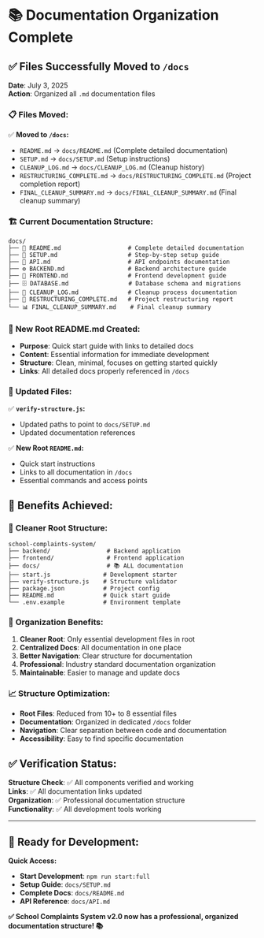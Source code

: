 # 📚 Documentation Organization Complete

## ✅ **Files Successfully Moved to `/docs`**

**Date**: July 3, 2025  
**Action**: Organized all `.md` documentation files

### 📋 **Files Moved:**

✅ **Moved to `/docs`:**

- `README.md` → `docs/README.md` (Complete detailed documentation)
- `SETUP.md` → `docs/SETUP.md` (Setup instructions)
- `CLEANUP_LOG.md` → `docs/CLEANUP_LOG.md` (Cleanup history)
- `RESTRUCTURING_COMPLETE.md` → `docs/RESTRUCTURING_COMPLETE.md` (Project completion report)
- `FINAL_CLEANUP_SUMMARY.md` → `docs/FINAL_CLEANUP_SUMMARY.md` (Final cleanup summary)

### 🏗️ **Current Documentation Structure:**

```
docs/
├── 📖 README.md                   # Complete detailed documentation
├── 🚀 SETUP.md                    # Step-by-step setup guide
├── 🔌 API.md                      # API endpoints documentation
├── ⚙️ BACKEND.md                  # Backend architecture guide
├── 🎨 FRONTEND.md                 # Frontend development guide
├── 🗄️ DATABASE.md                 # Database schema and migrations
├── 🧹 CLEANUP_LOG.md              # Cleanup process documentation
├── 🎯 RESTRUCTURING_COMPLETE.md   # Project restructuring report
└── 📊 FINAL_CLEANUP_SUMMARY.md    # Final cleanup summary
```

### 📄 **New Root README.md Created:**

- **Purpose**: Quick start guide with links to detailed docs
- **Content**: Essential information for immediate development
- **Structure**: Clean, minimal, focuses on getting started quickly
- **Links**: All detailed docs properly referenced in `/docs`

### 🔧 **Updated Files:**

✅ **`verify-structure.js`:**

- Updated paths to point to `docs/SETUP.md`
- Updated documentation references

✅ **New Root `README.md`:**

- Quick start instructions
- Links to all documentation in `/docs`
- Essential commands and access points

## 🎯 **Benefits Achieved:**

### 📁 **Cleaner Root Structure:**

```
school-complaints-system/
├── backend/                # Backend application
├── frontend/               # Frontend application
├── docs/                   # 📚 ALL documentation
├── start.js               # Development starter
├── verify-structure.js    # Structure validator
├── package.json           # Project config
├── README.md              # Quick start guide
└── .env.example           # Environment template
```

### 🎯 **Organization Benefits:**

1. **Cleaner Root**: Only essential development files in root
2. **Centralized Docs**: All documentation in one place
3. **Better Navigation**: Clear structure for documentation
4. **Professional**: Industry standard documentation organization
5. **Maintainable**: Easier to manage and update docs

### 📈 **Structure Optimization:**

- **Root Files**: Reduced from 10+ to 8 essential files
- **Documentation**: Organized in dedicated `/docs` folder
- **Navigation**: Clear separation between code and documentation
- **Accessibility**: Easy to find specific documentation

## ✅ **Verification Status:**

**Structure Check**: ✅ All components verified and working  
**Links**: ✅ All documentation links updated  
**Organization**: ✅ Professional documentation structure  
**Functionality**: ✅ All development tools working

---

## 🚀 **Ready for Development:**

**Quick Access:**

- **Start Development**: `npm run start:full`
- **Setup Guide**: `docs/SETUP.md`
- **Complete Docs**: `docs/README.md`
- **API Reference**: `docs/API.md`

**✅ School Complaints System v2.0 now has a professional, organized documentation structure! 📚**
